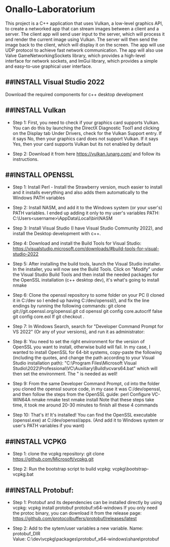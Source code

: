 # Onallo-Laboratorium

This project is a C++ application that uses Vulkan, a low-level graphics API, to create a networked app that can stream images between a client and a server. The client app will send user input to the server, which will process it and render the current image using Vulkan. The server will then send the image back to the client, which will display it on the screen. The app will use UDP protocol to achieve fast network communication. The app will also use Valve GameNetworkingSockets library, which provides a high-level interface for network sockets, and ImGui library, which provides a simple and easy-to-use graphical user interface.

##INSTALL Visual Studio 2022
----------------------

Download the required components for c++ desktop development

##INSTALL Vulkan
---------------------

- Step 1: First, you need to check if your graphics card supports Vulkan. You can do this by launching the DirectX Diagnostic Tool1 and clicking on the Display tab Under Drivers, check for the Vulkan Support entry. If it says No, then your graphics card does not support Vulkan. If it says Yes, then your card supports Vulkan but its not enabled by default

- Step 2: Download it from here https://vulkan.lunarg.com/ and follow its instructions.

##INSTALL OPENSSL
-----------------------

- Step 1: Install Perl - Install the Strawberry version, much easier to install and it installs everything and also adds them automatically to the Windows PATH variables

- Step 2: Install NASM, and add it to the Windows system (or your user's) PATH variables. I ended up adding it only to my user's variables PATH: C:\Users\<username>\AppData\Local\bin\NASM

- Step 3: Install Visual Studio (I have Visual Studio Community 2022), and install the Desktop development with c++.

- Step 4: Download and install the Build Tools for Visual Studio: https://visualstudio.microsoft.com/downloads/#build-tools-for-visual-studio-2022

- Step 5: After installing the build tools, launch the Visual Studio installer. In the installer, you will now see the Build Tools. Click on "Modify" under the Visual Studio Build Tools and then install the needed packages for the OpenSSL installation (c++ desktop dev), it's what's going to install nmake

- Step 6: Clone the openssl repository to some folder on your PC (I cloned it in C:/dev so I ended up having C:/dev/openssl/), and fix the line endings by running the following commands:
	git clone git://git.openssl.org/openssl.git
	cd openssl
	git config core.autocrlf false
	git config core.eol lf
	git checkout .

- Step 7: In Windows Search, search for "Developer Command Prompt for VS 2022" (Or any of your versions), and run it as administrator:

- Step 8: You need to set the right environment for the version of OpenSSL you want to install, otherwise build will fail. In my case, I wanted to install OpenSSL for 64-bit systems, copy-paste the following (including the quotes, and change the path according to your Visual Studio installation path):
	"C:\Program Files\Microsoft Visual Studio\2022\Professional\VC\Auxiliary\Build\vcvars64.bat"
	which will then set the environment. The " is needed as well!

- Step 9: From the same Developer Command Prompt, cd into the folder you cloned the openssl source code, in my case it was C:/dev/openssl, and then follow the steps from the OpenSSL guide:
	perl Configure VC-WIN64A
	nmake
	nmake test
	nmake install
	Note that these steps take time, it took me around 20-30 minutes to finish all these 4 commands

- Step 10: That's it! It's installed! You can find the OpenSSL executable (openssl.exe) at C:/dev/openssl/apps. (And add it to Windows system or user's PATH variables if you want)

##INSTALL VCPKG
-----------------------

- Step 1: clone the vcpkg repository: git clone https://github.com/Microsoft/vcpkg.git

- Step 2: Run the bootstrap script to build vcpkg: vcpkg\bootstrap-vcpkg.bat

##INSTALL Protobuf:
-----------------------

- Step 1: Protobuf and its dependencies can be installed directly by using vcpkg: vcpkg install protobuf protobuf:x64-windows
	If you only need the protoc binary, you can download it from the release page: 
		https://github.com/protocolbuffers/protobuf/releases/latest

- Step 2: Add to the sytem/user variables a new variable. 
	Name: protobuf_DIR   
	Value: C:\dev\vcpkg\packages\protobuf_x64-windows\share\protobuf
